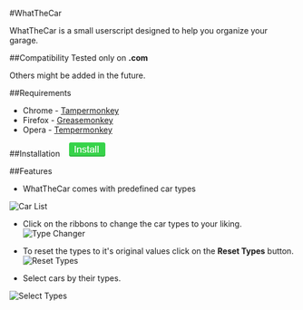 #WhatTheCar

WhatTheCar is a small userscript designed to help you organize your garage.

##Compatibility
Tested only on **.com**

Others might be added in the future.

##Requirements
* Chrome - [Tampermonkey](https://chrome.google.com/webstore/detail/tampermonkey/dhdgffkkebhmkfjojejmpbldmpobfkfo)
* Firefox - [Greasemonkey](https://addons.mozilla.org/en-US/firefox/addon/greasemonkey/)
* Opera - [Tempermonkey](https://addons.opera.com/en/extensions/details/tampermonkey-beta/)

##Installation
&nbsp;&nbsp;&nbsp;[![Install](https://raw.githubusercontent.com/Himish/WhatTheCar/master/images/install.png)](https://raw.githubusercontent.com/Himish/WhatTheCar/master/WhatTheCar.user.js)

##Features
* WhatTheCar comes with predefined car types

![Car List](http://i.imgur.com/2rRxabi.jpg)


* Click on the ribbons to change the car types to your liking.
![Type Changer](http://i.imgur.com/w9IM6UW.gif)


* To reset the types to it's original values click on the **Reset Types** button.
![Reset Types](http://i.imgur.com/Jz0zKIc.gif)


* Select cars by their types.

![Select Types](http://i.imgur.com/ziirz5K.gif)


